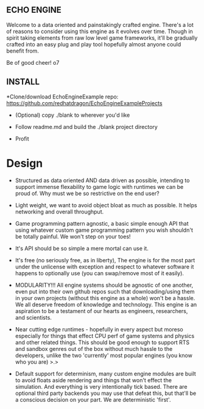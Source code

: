 ## ECHO ENGINE
Welcome to a data oriented and painstakingly crafted engine.  There's a lot of reasons to consider using this engine as it evolves over time.  Though in spirit taking elements from raw low level game frameworks, it'll be gradually crafted into an easy plug and play tool hopefully almost anyone could benefit from.

Be of good cheer! o7



## INSTALL
*Clone/download EchoEngineExample repo: https://github.com/redhatdragon/EchoEngineExampleProjects

* (Optional) copy ./blank to wherever you'd like

* Follow readme.md and build the ./blank project directory

* Profit



# Design
* Structured as data oriented AND data driven as possible, intending to support immense flexability to game logic with runtimes we can be proud of.  Why must we be so restrictive on the end user?

* Light weight, we want to avoid object bloat as much as possible.  It helps networking and overall throughput.

* Game programming pattern agnostic, a basic simple enough API that using whatever custom game programming pattern you wish shouldn't be totally painful.  We won't step on your toes!

* It's API should be so simple a mere mortal can use it.

* It's free (no seriously free, as in liberty), The engine is for the most part under the unlicense with exception and respect to whatever software it happens to optionally use (you can swap/remove most of it easily).

* MODULARITY!!!  All engine systems should be agnostic of one another, even put into their own github repos such that downloading/using them in your own projects (without this engine as a whole) won't be a hassle.  We all deserve freedom of knowledge and technology.  This engine is an aspiration to be a testament of our hearts as engineers, researchers, and scientists.

* Near cutting edge runtimes - hopefully in every aspect but moreso especially for things that effect CPU perf of game systems and physics and other related things.  This should be good enough to support RTS and sandbox genres out of the box without much hassle to the developers, unlike the two 'currently' most popular engines (you know who you are) >.>

* Default support for determinism, many custom engine modules are built to avoid floats aside rendering and things that won't effect the simulation.  And everything is very intentionally tick based.  There are optional third party backends you may use that defeat this, but that'll be a conscious decision on your part.  We are deterministic 'first'.